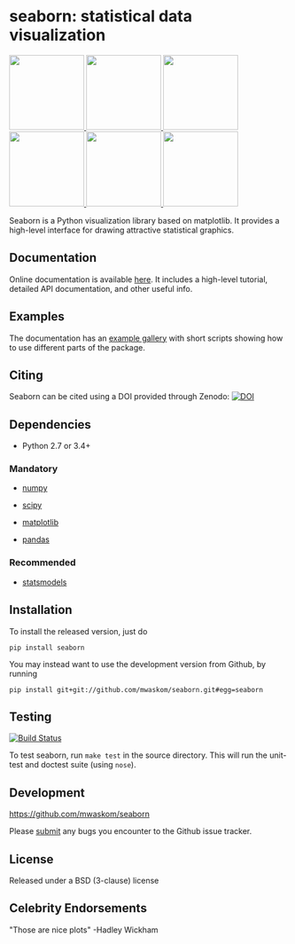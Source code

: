 seaborn: statistical data visualization
=======================================

<div class="row">
<a href=http://seaborn.pydata.org/examples/anscombes_quartet.html>
<img src="http://seaborn.pydata.org/_static/anscombes_quartet_thumb.png" height="135" width="135">
</a>

<a href=http://seaborn.pydata.org/examples/many_pairwise_correlations.html>
<img src="http://seaborn.pydata.org/_static/many_pairwise_correlations_thumb.png" height="135" width="135">
</a>

<a href=http://seaborn.pydata.org/examples/many_facets.html>
<img src="http://seaborn.pydata.org/_static/many_facets_thumb.png" height="135" width="135">
</a>

<a href=http://seaborn.pydata.org/examples/scatterplot_matrix.html>
<img src="http://seaborn.pydata.org/_static/scatterplot_matrix_thumb.png" height="135" width="135">
</a>

<a href=http://seaborn.pydata.org/examples/hexbin_marginals.html>
<img src="http://seaborn.pydata.org/_static/hexbin_marginals_thumb.png" height="135" width="135">
</a>

<a href=http://seaborn.pydata.org/examples/scatterplot_categorical.html>
<img src="http://seaborn.pydata.org/_static/scatterplot_categorical_thumb.png" height="135" width="135">
</a>

</div>

Seaborn is a Python visualization library based on matplotlib. It provides a high-level interface for drawing attractive statistical graphics.

Documentation
-------------

Online documentation is available [here](https://seaborn.pydata.org/). It includes a high-level tutorial, detailed API documentation, and other useful info.

Examples
--------

The documentation has an [example gallery](https://seaborn.pydata.org/examples/index.html) with short scripts showing how to use different parts of the package.

Citing
------

Seaborn can be cited using a DOI provided through Zenodo: [![DOI](https://zenodo.org/badge/DOI/10.5281/zenodo.54844.svg)](https://doi.org/10.5281/zenodo.54844)

Dependencies
------------

- Python 2.7 or 3.4+

### Mandatory

- [numpy](http://www.numpy.org/)

- [scipy](http://www.scipy.org/)

- [matplotlib](http://matplotlib.org/)

- [pandas](http://pandas.pydata.org/)

### Recommended

- [statsmodels](http://statsmodels.sourceforge.net/)


Installation
------------

To install the released version, just do

    pip install seaborn

You may instead want to use the development version from Github, by running

    pip install git+git://github.com/mwaskom/seaborn.git#egg=seaborn


Testing
-------

[![Build Status](https://travis-ci.org/mwaskom/seaborn.png?branch=master)](https://travis-ci.org/mwaskom/seaborn)

To test seaborn, run `make test` in the source directory. This will run the
unit-test and doctest suite (using `nose`).

Development
-----------

https://github.com/mwaskom/seaborn

Please [submit](https://github.com/mwaskom/seaborn/issues/new) any bugs you encounter to the Github issue tracker.

License
-------

Released under a BSD (3-clause) license


Celebrity Endorsements
----------------------

"Those are nice plots" -Hadley Wickham
